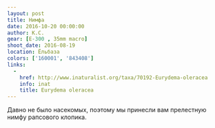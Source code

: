 ```yaml
---
layout: post
title: Нимфа
date: 2016-10-20 00:00:00
author: К.С.
gear: [E-300 , 35mm macro]
shoot_date: 2016-08-19
location: Ёльбаза
colors: ['160001', '843408']
links:
  -
    href: http://www.inaturalist.org/taxa/70192-Eurydema-oleracea
    info: inat
    title: Eurydema oleracea
---
```


Давно не было насекомых, поэтому мы принесли вам прелестную нимфу рапсового клопика.
